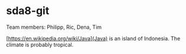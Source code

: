 # sda8-git

Team members: Philipp, Ric, Dena, Tim

[https://en.wikipedia.org/wiki/Java](Java) is an island of Indonesia. The climate is probably tropical.
